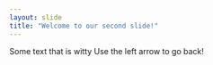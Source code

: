 ```yaml
---
layout: slide
title: "Welcome to our second slide!"
---
```

Some text that is witty
Use the left arrow to go back!
